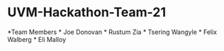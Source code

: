 # UVM-Hackathon-Team-21
*Team Members
	* Joe Donovan
	* Rustum Zia
	* Tsering Wangyle
	* Felix Walberg
	* Eli Malloy

